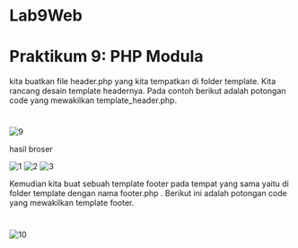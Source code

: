 # Lab9Web
# Praktikum 9: PHP Modula

kita buatkan file header.php yang kita tempatkan di folder template. Kita rancang desain template headernya. Pada contoh berikut adalah potongan code yang mewakilkan template_header.php.
#
![9](https://user-images.githubusercontent.com/56498195/121340014-4b6a8600-c949-11eb-945a-4824abdb68bb.PNG)

hasil broser

![1](https://user-images.githubusercontent.com/56498195/121340321-b025e080-c949-11eb-95b1-9a30692c9886.PNG)
![2](https://user-images.githubusercontent.com/56498195/121340332-b2883a80-c949-11eb-8fc6-08c22496e29c.PNG)
![3](https://user-images.githubusercontent.com/56498195/121340337-b3b96780-c949-11eb-94c5-0fda464a1b65.PNG)


Kemudian kita buat sebuah template footer pada tempat yang sama yaitu di folder template dengan nama footer.php . Berikut ini adalah potongan code yang mewakilkan template footer.
#
![10](https://user-images.githubusercontent.com/56498195/121340103-66d59100-c949-11eb-9ee7-e09bb2fa1443.PNG)
